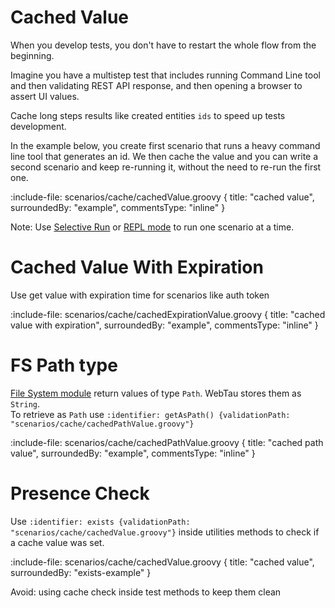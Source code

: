 # Cached Value

When you develop tests, you don't have to restart the whole flow from the beginning.

Imagine you have a multistep test that includes running Command Line tool and then validating REST API response, and 
then opening a browser to assert UI values.

Cache long steps results like created entities `ids` to speed up tests development.

In the example below, you create first scenario that runs a heavy command line tool that generates an id. 
We then cache the value and you can write a second scenario and keep re-running it, without the need to re-run the first one.

:include-file: scenarios/cache/cachedValue.groovy {
  title: "cached value",
  surroundedBy: "example",
  commentsType: "inline"
}

Note: Use [Selective Run](groovy-standalone-runner/selective-run) or [REPL mode](REPL/test-runs) 
to run one scenario at a time.

# Cached Value With Expiration

Use get value with expiration time for scenarios like auth token 

:include-file: scenarios/cache/cachedExpirationValue.groovy {
  title: "cached value with expiration",
  surroundedBy: "example",
  commentsType: "inline"
}

# FS Path type

[File System module](file-system/introduction) return values of type `Path`. WebTau stores them as `String`.  
To retrieve as `Path` use `:identifier: getAsPath() {validationPath: "scenarios/cache/cachedPathValue.groovy"}`

:include-file: scenarios/cache/cachedPathValue.groovy {
  title: "cached path value",
  surroundedBy: "example",
  commentsType: "inline"
}

# Presence Check

Use `:identifier: exists {validationPath: "scenarios/cache/cachedValue.groovy"}` inside utilities methods 
to check if a cache value was set. 

:include-file: scenarios/cache/cachedValue.groovy {
  title: "cached value",
  surroundedBy: "exists-example"
}

Avoid: using cache check inside test methods to keep them clean
 
